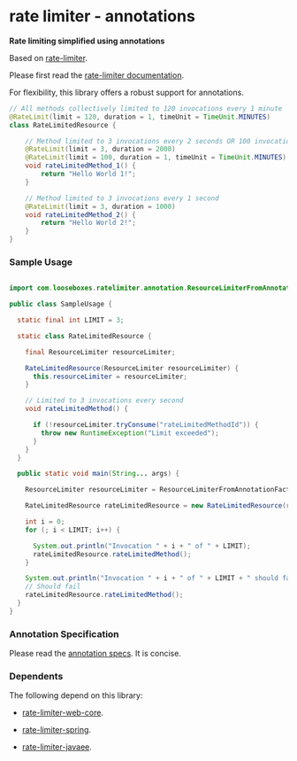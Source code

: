 # rate limiter - annotations

__Rate limiting simplified using annotations__

Based on [rate-limiter](https://github.com/poshjosh/rate-limiter).

Please first read the [rate-limiter documentation](https://github.com/poshjosh/rate-limiter).

For flexibility, this library offers a robust support for annotations.

```java
// All methods collectively limited to 120 invocations every 1 minute
@RateLimit(limit = 120, duration = 1, timeUnit = TimeUnit.MINUTES)
class RateLimitedResource {

    // Method limited to 3 invocations every 2 seconds OR 100 invocations every 1 minute
    @RateLimit(limit = 3, duration = 2000)
    @RateLimit(limit = 100, duration = 1, timeUnit = TimeUnit.MINUTES)
    void rateLimitedMethod_1() {
        return "Hello World 1!";
    }

    // Method limited to 3 invocations every 1 second
    @RateLimit(limit = 3, duration = 1000)
    void rateLimitedMethod_2() {
        return "Hello World 2!";
    }
}
```

### Sample Usage

```java

import com.looseboxes.ratelimiter.annotation.ResourceLimiterFromAnnotationFactory;

public class SampleUsage {

  static final int LIMIT = 3;

  static class RateLimitedResource {

    final ResourceLimiter resourceLimiter;

    RateLimitedResource(ResourceLimiter resourceLimiter) {
      this.resourceLimiter = resourceLimiter;
    }

    // Limited to 3 invocations every second
    void rateLimitedMethod() {

      if (!resourceLimiter.tryConsume("rateLimitedMethodId")) {
        throw new RuntimeException("Limit exceeded");
      }
    }
  }

  public static void main(String... args) {

    ResourceLimiter resourceLimiter = ResourceLimiterFromAnnotationFactory.of().create(RateLimitedResource.class);

    RateLimitedResource rateLimitedResource = new RateLimitedResource(resourceLimiter);

    int i = 0;
    for (; i < LIMIT; i++) {

      System.out.println("Invocation " + i + " of " + LIMIT);
      rateLimitedResource.rateLimitedMethod();
    }

    System.out.println("Invocation " + i + " of " + LIMIT + " should fail");
    // Should fail
    rateLimitedResource.rateLimitedMethod();
  }
}
```

### Annotation Specification

Please read the [annotation specs](docs/ANNOTATION_SPECS.md). It is concise.

### Dependents

The following depend on this library:

- [rate-limiter-web-core](https://github.com/poshjosh/rate-limiter-web-core).

- [rate-limiter-spring](https://github.com/poshjosh/rate-limiter-spring).

- [rate-limiter-javaee](https://github.com/poshjosh/rate-limiter-javaee).

